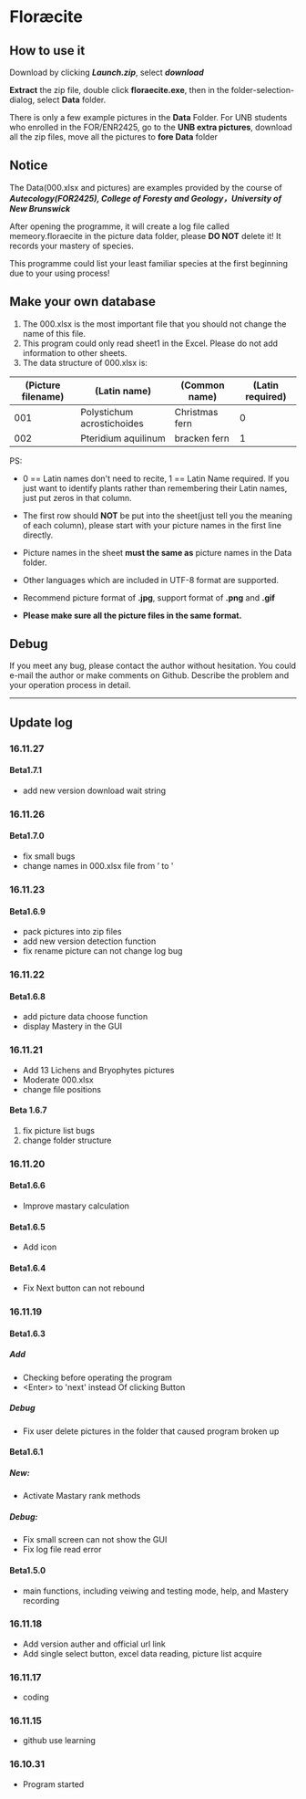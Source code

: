 # Floræcite
## How to use it
Download by clicking ***Launch.zip***, select ***download***

**Extract** the zip file, double click **floraecite.exe**, then in the folder-selection-dialog, select **Data** folder. 

There is only a few example pictures in the **Data** Folder. For UNB students who enrolled in the FOR/ENR2425, go to the **UNB extra pictures**, download all the zip files, move all the pictures to **fore Data** folder

## Notice
The Data(000.xlsx and pictures) are examples provided by the course of ***Autecology(FOR2425), College of Foresty and Geology，University of New Brunswick***

After opening the programme, it will create a log file called memeory.floraecite in the picture data folder, please **DO NOT** delete it! It records your mastery of species.

This programme could list your least familiar species at the first beginning due to your using process!

## Make your own database
1. The 000.xlsx is the most important file that you should not change the name of this file.
2. This program could only read sheet1 in the Excel. Please do not add information to other sheets.
3. The data structure of 000.xlsx is:


| (Picture filename) | (Latin name) | (Common name) | (Latin required) |
|------------------|------------|-------------|----------------|
| 001 | Polystichum acrostichoides | Christmas fern | 0 |
| 002 | Pteridium aquilinum | bracken fern | 1 |

PS: 
+ 0 == Latin names don't need to recite, 1 == Latin Name required. If you just want to identify plants rather than remembering their Latin names, just put zeros in that column.
+ The first row should **NOT** be put into the sheet(just tell you the meaning of each column), please start with your picture names in the first line directly.
+ Picture names in the sheet **must the same as** picture names in the Data folder. 

+ Other languages which are included in UTF-8 format are supported.
+ Recommend picture format of **.jpg**, support format of **.png** and **.gif**
+ **Please make sure all the picture files in the same format.**


## Debug
If you meet any bug, please contact the author without hesitation. You could e-mail the author or make comments on Github. Describe the problem and your operation process in detail.

--- 

## Update log
### 16.11.27
#### Beta1.7.1
+ add new version download wait string

### 16.11.26
#### Beta1.7.0
+ fix small bugs
+ change names in 000.xlsx file from ’ to '

### 16.11.23
#### Beta1.6.9
+ pack pictures into zip files
+ add new version detection function
+ fix rename picture can not change log bug

### 16.11.22
#### Beta1.6.8
+ add picture data choose function
+ display Mastery in the GUI
### 16.11.21
+ Add 13 Lichens and Bryophytes pictures
+ Moderate 000.xlsx
+ change file positions
#### Beta 1.6.7    
1. fix picture list bugs
2. change folder structure

### 16.11.20
#### Beta1.6.6
+ Improve mastary calculation

#### Beta1.6.5
+ Add icon

#### Beta1.6.4
+ Fix Next button can not rebound

### 16.11.19
#### Beta1.6.3
##### Add
+ Checking before operating the program
+ \<Enter> to 'next' instead Of clicking Button    

##### Debug 
+ Fix user delete pictures in the folder that caused program broken up    

#### Beta1.6.1

##### New: 
+ Activate Mastary rank methods 

##### Debug: 
+ Fix small screen can not show the GUI 
+ Fix log file read error 

#### Beta1.5.0
+ main functions, including veiwing and testing mode, help, and Mastery recording

### 16.11.18
+ Add version auther and official url link
+ Add single select button, excel data reading, picture list acquire

### 16.11.17
+ coding

### 16.11.15
+ github use learning

### 16.10.31
+ Program started
